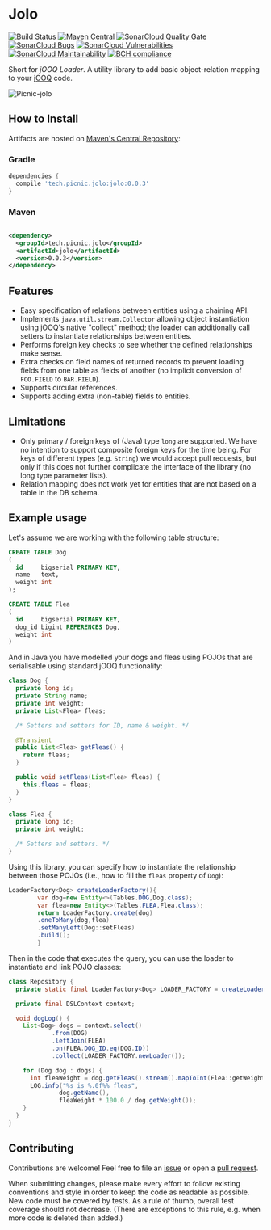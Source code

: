 # Jolo

[![Build Status][travisci-badge]][travisci-builds]
[![Maven Central][maven-central-badge]][maven-central-browse]
[![SonarCloud Quality Gate][sonarcloud-badge-quality-gate]][sonarcloud-dashboard]
[![SonarCloud Bugs][sonarcloud-badge-bugs]][sonarcloud-measure-reliability]
[![SonarCloud Vulnerabilities][sonarcloud-badge-vulnerabilities]][sonarcloud-measure-security]
[![SonarCloud Maintainability][sonarcloud-badge-maintainability]][sonarcloud-measure-maintainability]
[![BCH compliance][bettercodehub-badge]][bettercodehub-results]

Short for _jOOQ Loader_. A utility library to add basic object-relation mapping to your [jOOQ][jooq] code.

![Picnic-jolo][jolo-image]

## How to Install

Artifacts are hosted on [Maven's Central Repository][maven-central-browse]:

### Gradle

```groovy
dependencies {
  compile 'tech.picnic.jolo:jolo:0.0.3'
}
```

### Maven

```xml

<dependency>
  <groupId>tech.picnic.jolo</groupId>
  <artifactId>jolo</artifactId>
  <version>0.0.3</version>
</dependency>
```

## Features

- Easy specification of relations between entities using a chaining API.
- Implements `java.util.stream.Collector` allowing object instantiation using jOOQ's native "collect" method; the loader
  can additionally call setters to instantiate relationships between entities.
- Performs foreign key checks to see whether the defined relationships make sense.
- Extra checks on field names of returned records to prevent loading fields from one table as fields of another (no
  implicit conversion of `FOO.FIELD` to
  `BAR.FIELD`).
- Supports circular references.
- Supports adding extra (non-table) fields to entities.

## Limitations

- Only primary / foreign keys of (Java) type `long` are supported. We have no intention to support composite foreign
  keys for the time being. For keys of different types (e.g.  `String`) we would accept pull requests, but only if this
  does not further complicate the interface of the library (no long type parameter lists).
- Relation mapping does not work yet for entities that are not based on a table in the DB schema.

## Example usage

Let's assume we are working with the following table structure:

```sql
CREATE TABLE Dog
(
  id     bigserial PRIMARY KEY,
  name   text,
  weight int
);

CREATE TABLE Flea
(
  id     bigserial PRIMARY KEY,
  dog_id bigint REFERENCES Dog,
  weight int
)
```

And in Java you have modelled your dogs and fleas using POJOs that are serialisable using standard jOOQ functionality:

```java
class Dog {
  private long id;
  private String name;
  private int weight;
  private List<Flea> fleas;

  /* Getters and setters for ID, name & weight. */

  @Transient
  public List<Flea> getFleas() {
    return fleas;
  }

  public void setFleas(List<Flea> fleas) {
    this.fleas = fleas;
  }
}

class Flea {
  private long id;
  private int weight;

  /* Getters and setters. */
}
```

Using this library, you can specify how to instantiate the relationship between those POJOs
(i.e., how to fill the `fleas` property of `Dog`):

```java
LoaderFactory<Dog> createLoaderFactory(){
        var dog=new Entity<>(Tables.DOG,Dog.class);
        var flea=new Entity<>(Tables.FLEA,Flea.class);
        return LoaderFactory.create(dog)
        .oneToMany(dog,flea)
        .setManyLeft(Dog::setFleas)
        .build();
        }
```

Then in the code that executes the query, you can use the loader to instantiate and link POJO classes:

```java
class Repository {
  private static final LoaderFactory<Dog> LOADER_FACTORY = createLoaderFactory();

  private final DSLContext context;

  void dogLog() {
    List<Dog> dogs = context.select()
            .from(DOG)
            .leftJoin(FLEA)
            .on(FLEA.DOG_ID.eq(DOG.ID))
            .collect(LOADER_FACTORY.newLoader());

    for (Dog dog : dogs) {
      int fleaWeight = dog.getFleas().stream().mapToInt(Flea::getWeight).sum();
      LOG.info("%s is %.0f%% fleas",
              dog.getName(),
              fleaWeight * 100.0 / dog.getWeight());
    }
  }
}
```

## Contributing

Contributions are welcome! Feel free to file an [issue][new-issue] or open a
[pull request][new-pr].

When submitting changes, please make every effort to follow existing conventions and style in order to keep the code as
readable as possible. New code must be covered by tests. As a rule of thumb, overall test coverage should not
decrease. (There are exceptions to this rule, e.g. when more code is deleted than added.)

[bettercodehub-badge]: https://bettercodehub.com/edge/badge/PicnicSupermarket/jolo?branch=master

[bettercodehub-results]: https://bettercodehub.com/results/PicnicSupermarket/jolo

[jolo-image]: https://i.imgur.com/MThi0ae.jpg

[jooq]: https://www.jooq.org

[maven-central-badge]: https://img.shields.io/maven-central/v/tech.picnic.jolo/jolo.svg

[maven-central-browse]: https://repo1.maven.org/maven2/tech/picnic/jolo/

[new-issue]: https://github.com/PicnicSupermarket/jolo/issues/new

[new-pr]: https://github.com/PicnicSupermarket/jolo/compare

[sonarcloud-badge-bugs]: https://sonarcloud.io/api/project_badges/measure?project=tech.picnic.jolo%3Ajolo&metric=bugs

[sonarcloud-badge-maintainability]: https://sonarcloud.io/api/project_badges/measure?project=tech.picnic.jolo%3Ajolo&metric=sqale_rating

[sonarcloud-badge-quality-gate]: https://sonarcloud.io/api/project_badges/measure?project=tech.picnic.jolo%3Ajolo&metric=alert_status

[sonarcloud-badge-vulnerabilities]: https://sonarcloud.io/api/project_badges/measure?project=tech.picnic.jolo%3Ajolo&metric=vulnerabilities

[sonarcloud-dashboard]: https://sonarcloud.io/dashboard?id=tech.picnic.jolo%3Ajolo

[sonarcloud-measure-reliability]: https://sonarcloud.io/component_measures?id=tech.picnic.jolo%3Ajolo&metric=Reliability

[sonarcloud-measure-security]: https://sonarcloud.io/component_measures?id=tech.picnic.jolo%3Ajolo&metric=Security

[sonarcloud-measure-maintainability]: https://sonarcloud.io/component_measures?id=tech.picnic.jolo%3Ajolo&metric=Maintainability

[travisci-badge]: https://travis-ci.org/PicnicSupermarket/jolo.svg?branch=master

[travisci-builds]: https://travis-ci.org/PicnicSupermarket/jolo

